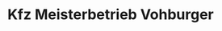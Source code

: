 ---
title: "Kfz Meisterbetrieb Vohburger"
url: /ismaning-peterhof/kfz-meisterbetrieb-vohburger/
shop: Autowerkstatt
---